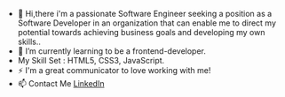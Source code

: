 - 👋 Hi,there
i'm a passionate Software Engineer seeking a position as a Software Developer in an organization that can enable me to direct my
potential towards achieving business goals and developing my own skills..
- 🌱 I’m currently learning to be a frontend-developer.
- My Skill Set : HTML5, CSS3, JavaScript.
- ⚡ I'm a great communicator to love working with me!
- 📫 Contact Me  [LinkedIn](https://www.linkedin.com/in/alaa-%D9%90ahmed-6a36bb199/)


<!---
aahmed1009/aahmed1009 is a ✨ special ✨ repository because its `README.md` (this file) appears on your GitHub profile.
You can click the Preview link to take a look at your changes.
--->
